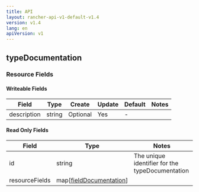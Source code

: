 ```yaml
---
title: API
layout: rancher-api-v1-default-v1.4
version: v1.4
lang: en
apiVersion: v1
---
```


## typeDocumentation



### Resource Fields

#### Writeable Fields

Field | Type | Create | Update | Default | Notes
---|---|---|---|---|---
description | string | Optional | Yes | - | 


#### Read Only Fields

Field | Type   | Notes
---|---|---
id | string  | The unique identifier for the typeDocumentation
resourceFields | map[[fieldDocumentation]({{site.baseurl}}/rancher/{{page.version}}/{{page.lang}}/api/{{page.apiVersion}}/api-resources/fieldDocumentation/)]  | 


<br>
